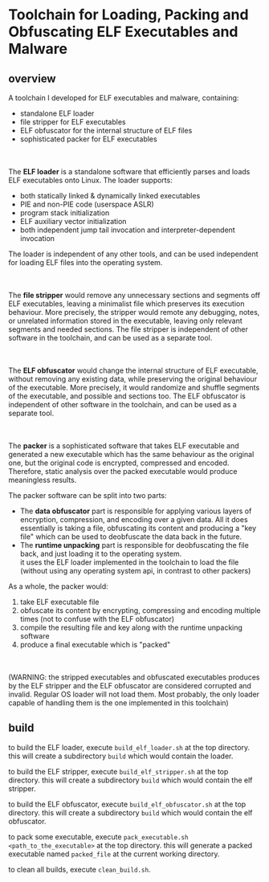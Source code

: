 # Toolchain for Loading, Packing and Obfuscating ELF Executables and Malware

## overview
A toolchain I developed for ELF executables and malware, containing:
* standalone ELF loader
* file stripper for ELF executables
* ELF obfuscator for the internal structure of ELF files
* sophisticated packer for ELF executables


<br><br/>
The **ELF loader** is a standalone software that efficiently parses and loads ELF executables onto Linux. The loader supports:
* both statically linked & dynamically linked executables
* PIE and non-PIE code (userspace ASLR)
* program stack initialization
* ELF auxiliary vector initialization
* both independent jump tail invocation and interpreter-dependent invocation

The loader is independent of any other tools, and can be used independent for loading ELF files into the operating system.


<br><br/>
The **file stripper** would remove any unnecessary sections and segments off ELF executables, leaving a minimalist file which preserves its execution behaviour.
More precisely, the stripper would remote any debugging, notes, or unrelated information stored in the executable, leaving only relevant segments and needed sections.
The file stripper is independent of other software in the toolchain, and can be used as a separate tool.


<br><br/>
The **ELF obfuscator** would change the internal structure of ELF executable, without removing any existing data, while preserving the original behaviour of the executable.
More precisely, it would randomize and shuffle segments of the executable, and possible and sections too.
The ELF obfuscator is independent of other software in the toolchain, and can be used as a separate tool.


<br><br/>
The **packer** is a sophisticated software that takes ELF executable and generated a new executable which has the same behaviour as the original one, but the original code is encrypted, compressed and encoded.
Therefore, static analysis over the packed executable would produce meaningless results.

The packer software can be split into two parts:
* The **data obfuscator** part is responsible for applying various layers of encryption, compression, and encoding over a given data.
  All it does essentially is taking a file, obfuscating its content and producing a "key file" which can be used to deobfuscate the data back in the future.
* The **runtime unpacking** part is responsible for deobfuscating the file back, and just loading it to the operating system.\
  it uses the ELF loader implemented in the toolchain to load the file (without using any operating system api, in contrast to other packers)

As a whole, the packer would:
1. take ELF executable file
2. obfuscate its content by encrypting, compressing and encoding multiple times (not to confuse with the ELF obfuscator)
3. compile the resulting file and key along with the runtime unpacking software
4. produce a final executable which is "packed"


<br><br/>
(WARNING: the stripped executables and obfuscated executables produces by the ELF stripper and the ELF obfuscator are considered corrupted and invalid. Regular OS loader will not load them. Most probably, the only loader capable of handling them is the one implemented in this toolchain)

## build
to build the ELF loader, execute `build_elf_loader.sh` at the top directory.
this will create a subdirectory `build` which would contain the loader.

to build the ELF stripper, execute `build_elf_stripper.sh` at the top directory.
this will create a subdirectory `build` which would contain the elf stripper.

to build the ELF obfuscator, execute `build_elf_obfuscator.sh` at the top directory.
this will create a subdirectory `build` which would contain the elf obfuscator.

to pack some executable, execute `pack_executable.sh <path_to_the_executable>` at the top directory.
this will generate a packed executable named `packed_file` at the current working directory.

to clean all builds, execute `clean_build.sh`.
